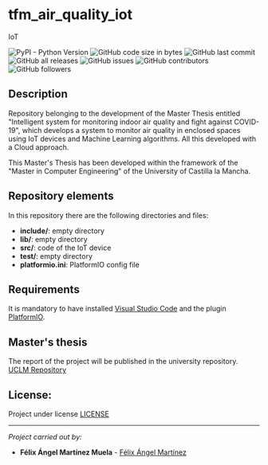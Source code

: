 # tfm_air_quality_iot
IoT

![PyPI - Python Version](https://img.shields.io/pypi/pyversions/Pandas)
![GitHub code size in bytes](https://img.shields.io/github/languages/code-size/FelixAngelMartinez/tfm_air_quality_iot)
![GitHub last commit](https://img.shields.io/github/last-commit/FelixAngelMartinez/tfm_air_quality_iot)
![GitHub all releases](https://img.shields.io/github/downloads/FelixAngelMartinez/test_1/tfm_air_quality_iot)
![GitHub issues](https://img.shields.io/github/issues-raw/FelixAngelMartinez/tfm_air_quality_iot)
![GitHub contributors](https://img.shields.io/github/contributors/FelixAngelMartinez/tfm_air_quality_iot)
![GitHub followers](https://img.shields.io/github/followers/FelixAngelMartinez?style=social)

## Description
Repository belonging to the development of the Master Thesis entitled "Intelligent system for monitoring indoor air quality and fight against COVID-19", which develops a system to monitor air quality in enclosed spaces using IoT devices and Machine Learning algorithms. All this developed with a Cloud approach.

This Master's Thesis has been developed within the framework of the "Master in Computer Engineering" of the University of Castilla la Mancha.

## Repository elements
In this repository there are the following directories and files:
* **include/**: empty directory
* **lib/**: empty directory
* **src/**: code of the IoT device
* **test/**: empty directory
* **platformio.ini**: PlatformIO config file

## Requirements
It is mandatory to have installed [Visual Studio Code](https://code.visualstudio.com/) and the plugin [PlatformIO](https://platformio.org/).

## Master's thesis
The report of the project will be published in the university repository.
[UCLM Repository](https://ruidera.uclm.es/)

## License:
Project under license [LICENSE](LICENSE)

---
_Project carried out by:_
* **Félix Ángel Martínez Muela** - [Félix Ángel Martínez](https://github.com/FelixAngelMartinez)